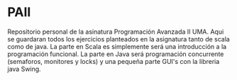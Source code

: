 # PAII
Repositorio personal de la asinatura Programación Avanzada II UMA. Aqui se guardaran todos los ejercicios planteados en la asignatura tanto de scala como de java. La parte en Scala es simplemente será una introducción a la programación funcional. La parte en Java será programación concurrente (semaforos, monitores y locks) y una pequeña parte GUI's con la libreria java Swing. 
